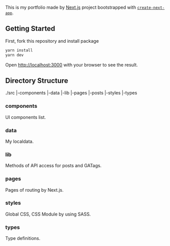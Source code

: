 This is my portfolio made by [Next.js](https://nextjs.org/) project bootstrapped with [`create-next-app`](https://github.com/vercel/next.js/tree/canary/packages/create-next-app).

## Getting Started

First, fork this repository and install package

```bash
yarn install
yarn dev
```

Open [http://localhost:3000](http://localhost:3000) with your browser to see the result.

## Directory Structure
./src
|-components
|-data
|-lib
|-pages
|-posts
|-styles
|-types

### components
UI components list.

### data
My localdata.

### lib
Methods of API access for posts and GATags.

### pages
Pages of routing by Next.js.

### styles
Global CSS, CSS Module by using SASS.

### types
Type definitions.

